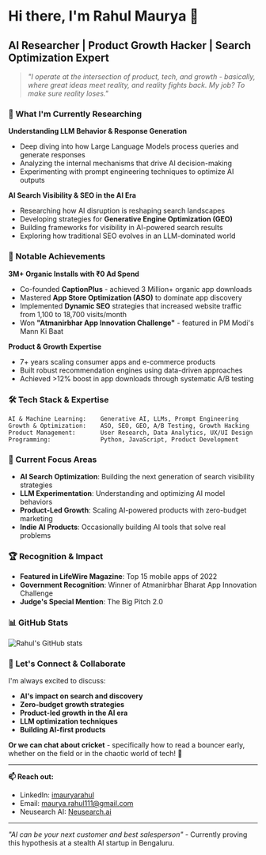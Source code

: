 # Hi there, I'm Rahul Maurya 👋

## AI Researcher | Product Growth Hacker | Search Optimization Expert

> *"I operate at the intersection of product, tech, and growth - basically, where great ideas meet reality, and reality fights back. My job? To make sure reality loses."*

### 🔬 What I'm Currently Researching

**Understanding LLM Behavior & Response Generation**
- Deep diving into how Large Language Models process queries and generate responses
- Analyzing the internal mechanisms that drive AI decision-making
- Experimenting with prompt engineering techniques to optimize AI outputs

**AI Search Visibility & SEO in the AI Era**
- Researching how AI disruption is reshaping search landscapes
- Developing strategies for **Generative Engine Optimization (GEO)**
- Building frameworks for visibility in AI-powered search results
- Exploring how traditional SEO evolves in an LLM-dominated world

### 🚀 Notable Achievements

**3M+ Organic Installs with ₹0 Ad Spend**
- Co-founded **CaptionPlus** - achieved 3 Million+ organic app downloads
- Mastered **App Store Optimization (ASO)** to dominate app discovery
- Implemented **Dynamic SEO** strategies that increased website traffic from 1,100 to 18,700 visits/month
- Won **"Atmanirbhar App Innovation Challenge"** - featured in PM Modi's Mann Ki Baat

**Product & Growth Expertise**
- 7+ years scaling consumer apps and e-commerce products
- Built robust recommendation engines using data-driven approaches
- Achieved >12% boost in app downloads through systematic A/B testing

### 🛠️ Tech Stack & Expertise

```
AI & Machine Learning:    Generative AI, LLMs, Prompt Engineering
Growth & Optimization:    ASO, SEO, GEO, A/B Testing, Growth Hacking
Product Management:       User Research, Data Analytics, UX/UI Design
Programming:              Python, JavaScript, Product Development
```

### 🎯 Current Focus Areas

- **AI Search Optimization**: Building the next generation of search visibility strategies
- **LLM Experimentation**: Understanding and optimizing AI model behaviors
- **Product-Led Growth**: Scaling AI-powered products with zero-budget marketing
- **Indie AI Products**: Occasionally building AI tools that solve real problems

### 🏆 Recognition & Impact

- **Featured in LifeWire Magazine**: Top 15 mobile apps of 2022
- **Government Recognition**: Winner of Atmanirbhar Bharat App Innovation Challenge
- **Judge's Special Mention**: The Big Pitch 2.0

### 📊 GitHub Stats

![Rahul's GitHub stats](https://github-readme-stats.vercel.app/api?username=imauryarahul&show_icons=true&theme=radical)

### 🤝 Let's Connect & Collaborate

I'm always excited to discuss:
- **AI's impact on search and discovery**
- **Zero-budget growth strategies**
- **Product-led growth in the AI era**
- **LLM optimization techniques**
- **Building AI-first products**

**Or we can chat about cricket** - specifically how to read a bouncer early, whether on the field or in the chaotic world of tech! 🏏

---

**📫 Reach out:**
- LinkedIn: [imauryarahul](https://linkedin.com/in/imauryarahul)
- Email: maurya.rahul111@gmail.com
- Neusearch AI: [Neusearch.ai](https://neusearch.ai/)

---

*"AI can be your next customer and best salesperson"* - Currently proving this hypothesis at a stealth AI startup in Bengaluru.

